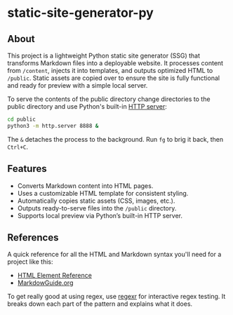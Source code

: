 # static-site-generator-py

## About

This project is a lightweight Python static site generator (SSG) that transforms Markdown files into a deployable website. It processes content from `/content`, injects it into templates, and outputs optimized HTML to `/public`. Static assets are copied over to ensure the site is fully functional and ready for preview with a simple local server.

To serve the contents of the public directory change directories to the public directory and use Python's built-in [HTTP server](https://docs.python.org/3/library/http.server.html#command-line-interface):

```bash
cd public                       
python3 -m http.server 8888 &   
```

The `&` detaches the process to the background.
Run `fg` to brig it back, then `Ctrl+C`. 

## Features

- Converts Markdown content into HTML pages.
- Uses a customizable HTML template for consistent styling.
- Automatically copies static assets (CSS, images, etc.).
- Outputs ready-to-serve files into the `/public` directory.
- Supports local preview via Python’s built-in HTTP server.

## References

A quick reference for all the HTML and Markdown syntax you'll need for a project like this:

- [HTML Element Reference](https://developer.mozilla.org/en-US/docs/Web/HTML/Reference/Elements)
- [MarkdowGuide.org](https://www.markdownguide.org/cheat-sheet/)

To get really good at using regex, use [regexr](regexr.com) for interactive regex testing.
It breaks down each part of the pattern and explains what it does.